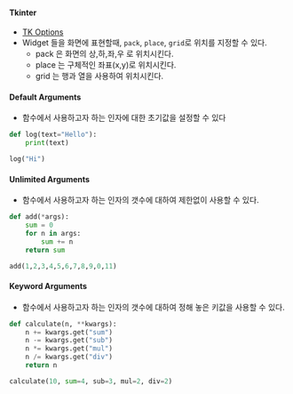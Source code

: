 #### Tkinter

- [TK Options](https://www.tcl-lang.org/man/tcl8.6.13/TkCmd/contents.htm)
- Widget 들을 화면에 표현할때, `pack`, `place`, `grid`로 위치를 지정할 수 있다.
  - pack 은 화면의 상,하,좌,우 로 위치시킨다.
  - place 는 구체적인 좌표(x,y)로 위치시킨다.
  - grid 는 행과 열을 사용하여 위치시킨다.

#### Default Arguments

- 함수에서 사용하고자 하는 인자에 대한 초기값을 설정할 수 있다

```python
def log(text="Hello"):
    print(text)

log("Hi")
```

#### Unlimited Arguments

- 함수에서 사용하고자 하는 인자의 갯수에 대하여 제한없이 사용할 수 있다.

```python
def add(*args):
    sum = 0
    for n in args:
        sum += n
    return sum

add(1,2,3,4,5,6,7,8,9,0,11)
```

#### Keyword Arguments

- 함수에서 사용하고자 하는 인자의 갯수에 대하여 정해 놓은 키값을 사용할 수 있다.

```python
def calculate(n, **kwargs):
    n += kwargs.get("sum")
    n -= kwargs.get("sub")
    n *= kwargs.get("mul")
    n /= kwargs.get("div")
    return n

calculate(10, sum=4, sub=3, mul=2, div=2)
```
